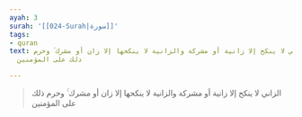 ```yaml
---
ayah: 3
surah: '[[024-Surah|سورة]]'
tags:
- quran
text: الزاني لا ينكح إلا زانية أو مشركة والزانية لا ينكحها إلا زان أو مشرك ۚ وحرم
  ذلك على المؤمنين

---
```

> الزاني لا ينكح إلا زانية أو مشركة والزانية لا ينكحها إلا زان أو مشرك ۚ وحرم ذلك على المؤمنين

